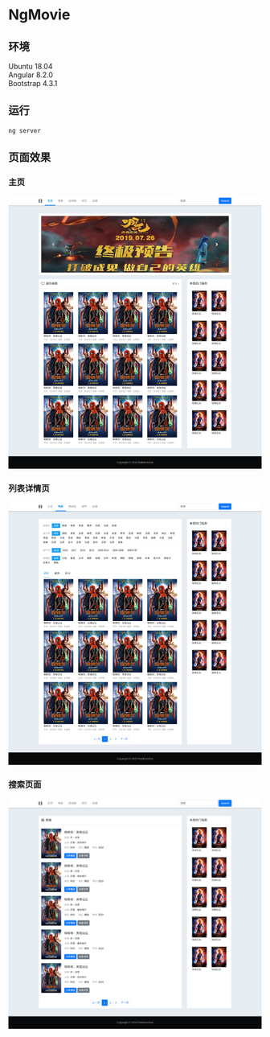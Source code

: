 # NgMovie

## 环境

Ubuntu 18.04    
Angular 8.2.0   
Bootstrap 4.3.1

## 运行

```shell script
ng server
```

## 页面效果

### 主页

![](src/assets/img/home-page.png)

### 列表详情页

![](src/assets/img/list-dedail.png)

### 搜索页面

![](src/assets/img/search.png)
